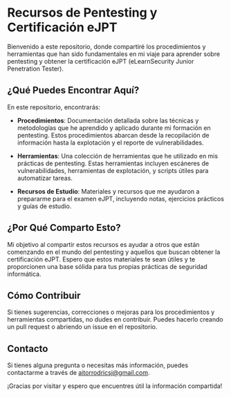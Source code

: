 # Recursos de Pentesting y Certificación eJPT

Bienvenido a este repositorio, donde compartiré los procedimientos y herramientas que han sido fundamentales en mi viaje para aprender sobre pentesting y obtener la certificación eJPT (eLearnSecurity Junior Penetration Tester).

## ¿Qué Puedes Encontrar Aquí?

En este repositorio, encontrarás:

- **Procedimientos**: Documentación detallada sobre las técnicas y metodologías que he aprendido y aplicado durante mi formación en pentesting. Estos procedimientos abarcan desde la recopilación de información hasta la explotación y el reporte de vulnerabilidades.

- **Herramientas**: Una colección de herramientas que he utilizado en mis prácticas de pentesting. Estas herramientas incluyen escáneres de vulnerabilidades, herramientas de explotación, y scripts útiles para automatizar tareas.

- **Recursos de Estudio**: Materiales y recursos que me ayudaron a prepararme para el examen eJPT, incluyendo notas, ejercicios prácticos y guías de estudio.

## ¿Por Qué Comparto Esto?

Mi objetivo al compartir estos recursos es ayudar a otros que están comenzando en el mundo del pentesting y aquellos que buscan obtener la certificación eJPT. Espero que estos materiales te sean útiles y te proporcionen una base sólida para tus propias prácticas de seguridad informática.

## Cómo Contribuir

Si tienes sugerencias, correcciones o mejoras para los procedimientos y herramientas compartidas, no dudes en contribuir. Puedes hacerlo creando un pull request o abriendo un issue en el repositorio.

## Contacto

Si tienes alguna pregunta o necesitas más información, puedes contactarme a través de [aitorrodricsj@gmail.com](mailto:aitorrodricsj@gmail.com).

¡Gracias por visitar y espero que encuentres útil la información compartida!

